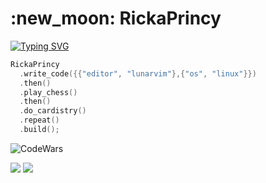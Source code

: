 <h1>:new_moon: RickaPrincy</h1>

[![Typing SVG](https://readme-typing-svg.demolab.com?font=Fira+Code&weight=900&size=18&pause=1000&color=00ACF7&vCenter=true&width=500&lines=+%23%23%23+What+I+Call+a+Perfect+and+Clean+Code+%23%23%23)](https://git.io/typing-svg)

```cpp
RickaPrincy
  .write_code({{"editor", "lunarvim"},{"os", "linux"}})
  .then()
  .play_chess()
  .then()
  .do_cardistry()
  .repeat()
  .build();
```

![CodeWars](https://www.codewars.com/users/Ricka%20Princy/badges/large)

![](https://github-readme-stats.vercel.app/api/top-langs/?username=RickaPrincy&theme=onedark&hide_border=true&include_all_commits=true&count_private=true)
![](https://github-readme-streak-stats.herokuapp.com/?user=RickaPrincy&hide_border=true&theme=onedark&private=true&layout=compact)
